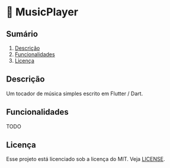 # :guitar: MusicPlayer

## Sumário

1. [Descrição](#descrição)
2. [Funcionalidades](#funcionalidades)
3. [Licença](#licença)

## Descrição
Um tocador de música simples escrito em Flutter / Dart.

## Funcionalidades
TODO

## Licença
Esse projeto está licenciado sob a licença do MIT. Veja [LICENSE](./LICENSE).